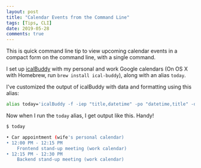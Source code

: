 ```yaml
---
layout: post
title: "Calendar Events from the Command Line"
tags: [Tips, CLI]
date: 2019-05-28
comments: true
---
```


This is quick command line tip to view upcoming calendar events in a compact form on the command line, with a single command.

I set up [icalBuddy](https://hasseg.org/icalBuddy/) with my personal and work Google calendars (On OS X with Homebrew, run `brew install ical-buddy`), along with an alias `today`.

I've customized the output of icalBuddy with data and formatting using this alias:

```bash
alias today='icalBuddy -f -iep "title,datetime" -po "datetime,title" -df "%RD" eventsToday'`
```

Now when I run the `today` alias, I get output like this. Handy!

```bash
$ today

• Car appointment (wife's personal calendar)
• 12:00 PM - 12:15 PM
    Frontend stand-up meeting (work calendar)
• 12:15 PM - 12:30 PM
    Backend stand-up meeting (work calendar)
```
